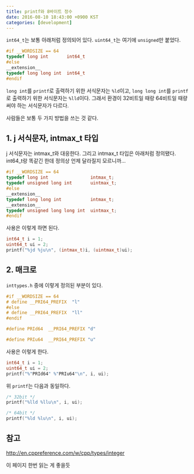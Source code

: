```yaml
---
title: printf와 8바이트 정수
date: 2016-08-10 18:43:00 +0900 KST
categories: [development]
---
```


`int64_t`는 보통 아래처럼 정의되어 있다.
`uint64_t`는 여기에 `unsigned`만 붙었다.

```c
#if __WORDSIZE == 64
typedef long int       int64_t
#else
__extension__
typedef long long int  int64_t
#endif
```

`long int`를 `printf`로 출력하기 위한 서식문자는 `%ld`이고,
`long long int`를 `printf`로 출력하기 위한 서식문자는 `%lld`이다.
그래서 환경이 32비트일 때랑 64비트일 때량 써야 하는 서식문자가 다르다.

사람들은 보통 두 가지 방법을 쓰는 것 같다.

## 1. j 서식문자, intmax_t 타입

j 서식문자는 intmax_t와 대응한다. 그리고 intmax_t 타입은 아래처럼 정의됐다. int64_t랑 똑같긴 한데 정의상 언제 달라질지 모르니까...

```c
#if __WORDSIZE == 64
typedef long int                intmax_t;
typedef unsigned long int       uintmax_t;
#else
__extension__
typedef long long int           intmax_t;
__extension__
typedef unsigned long long int  uintmax_t;
#endif
```

사용은 이렇게 하면 된다.

```c
int64_t i = 1;
uint64_t ui = 2;
printf("%jd %ju\n", (intmax_t)i, (uintmax_t)ui);
```

## 2. 매크로

`inttypes.h` 중에 이렇게 정의된 부분이 있다.

```c
#if __WORDSIZE == 64
# define __PRI64_PREFIX  "l"
#else
# define __PRI64_PREFIX  "ll"
#endif

#define PRId64  __PRI64_PREFIX "d"

#define PRIu64  __PRI64_PREFIX "u"
```

사용은 이렇게 한다.

```c
int64_t i = 1;
uint64_t ui = 2;
printf("%"PRId64" %"PRIu64"\n", i, ui);
```

위 `printf`는 다음과 동일하다.

```c
/* 32bit */
printf("%lld %llu\n", i, ui);

/* 64bit */
printf("%ld %lu\n", i, ui);
```

## 참고

<http://en.cppreference.com/w/cpp/types/integer>

이 페이지 한번 읽는 게 좋을듯
